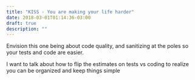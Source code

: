 ```yaml
---
title: "KISS - You are making your life harder"
date: 2018-03-01T01:14:36-03:00
draft: true
description: ""
---
```


Envision this one being about code quality, and sanitizing at the poles so your tests and code are easier.

I want to talk about how to flip the estimates on tests vs coding to realize you can be organized and keep things simple